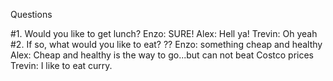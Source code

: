 Questions

#1. Would you like to get lunch?
	Enzo: SURE!
    Alex: Hell ya!
    Trevin: Oh yeah
#2. If so, what would you like to eat?  ??
	Enzo: something cheap and healthy
    Alex: Cheap and healthy is the way to go...but can not beat Costco prices
    Trevin: I like to eat curry.
